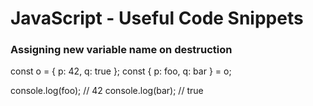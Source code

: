 # JavaScript - Useful Code Snippets 

### Assigning new variable name on destruction
const o = { p: 42, q: true };
const { p: foo, q: bar } = o;

console.log(foo); // 42
console.log(bar); // true
